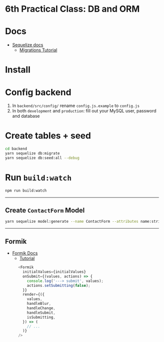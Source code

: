 # 6th Practical Class: DB and ORM

# Docs

- [Sequelize docs](http://docs.sequelizejs.com/)
  - [Migrations Tutorial](http://docs.sequelizejs.com/manual/tutorial/migrations.html)

# Install

# Config backend

1. In `backend/src/config/` rename `config.js.example` to `config.js`
2. In both `development` and `production`: fill out your MySQL user, password and database

# Create tables + seed

```bash
cd backend
yarn sequelize db:migrate
yarn sequelize db:seed:all --debug
```

# Run `build:watch`

```bash
npm run build:watch
```

---

## Create `ContactForm` Model

```bash
yarn sequelize model:generate --name ContactForm --attributes name:string,email:string,message:text
```

---

## Formik

- [Formik Docs](https://jaredpalmer.com/formik)
  - [Tutorial](https://jaredpalmer.com/formik/docs/tutorial)


```js
      <Formik
        initialValues={initialValues}
        onSubmit={(values, actions) => {
          console.log('---> submit', values);
          actions.setSubmitting(false);
        }}
        render={({
          values,
          handleBlur,
          handleChange,
          handleSubmit,
          isSubmitting,
        }) => (
          // ...
        )}
      />
```

